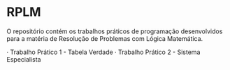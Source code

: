 # RPLM

O repositório contém os trabalhos práticos de programação desenvolvidos para a matéria de Resolução de Problemas com Lógica Matemática.

· Trabalho Prático 1 - Tabela Verdade
· Trabalho Prático 2 - Sistema Especialista
